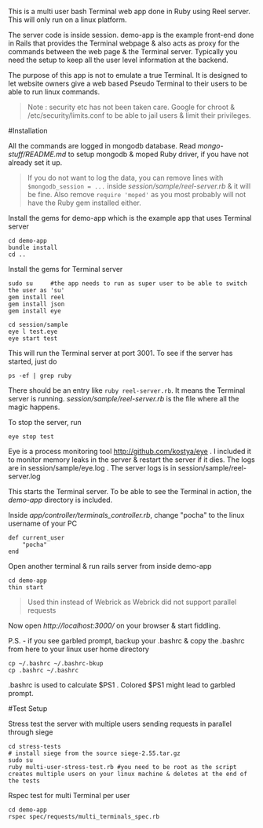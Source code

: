 This is a multi user bash Terminal web app done in Ruby using Reel server. This will only run on a linux platform. 

The server code is inside session. demo-app is the example front-end done in Rails that provides the Terminal webpage & also acts as proxy for the commands between the web page & the Terminal server. Typically you need the setup to keep all the user level information at the backend. 

The purpose of this app is not to emulate a true Terminal. It is designed to let website owners give a web based Pseudo Terminal to their users to be able to run linux commands.

> Note : security etc has not been taken care. Google for chroot & /etc/security/limits.conf to be able to jail users & limit their privileges. 

#Installation 

All the commands are logged in mongodb database. Read *mongo-stuff/README.md* to setup mongodb & moped Ruby driver, if you have not already set it up.  

> If you do not want to log the data, you can remove lines with `$mongodb_session = ...` inside *session/sample/reel-server.rb* & it will be fine. Also remove `require 'moped'` as you most probably will not have the Ruby gem installed either. 

Install the gems for demo-app which is the example app that uses Terminal server

	cd demo-app
	bundle install
	cd ..

Install the gems for Terminal server

	sudo su 	#the app needs to run as super user to be able to switch the user as 'su'
	gem install reel
	gem install json
	gem install eye

	cd session/sample
	eye l test.eye
	eye start test

This will run the Terminal server at port 3001. To see if the server has started, just do

	ps -ef | grep ruby

There should be an entry like `ruby reel-server.rb`. It means the Terminal server is running. *session/sample/reel-server.rb* is the file where all the magic happens.

To stop the server, run 

	eye stop test

Eye is a process monitoring tool http://github.com/kostya/eye . I included it to monitor memory leaks in the server & restart the server if it dies. The logs are in session/sample/eye.log . The server logs is in session/sample/reel-server.log 

This starts the Terminal server. To be able to see the Terminal in action, the *demo-app* directory is included. 

Inside *app/controller/terminals_controller.rb*, change "pocha" to the linux username of your PC

	def current_user
		"pocha"
	end

Open another terminal & run rails server from inside demo-app
	
	cd demo-app
	thin start

> Used thin instead of Webrick as Webrick did not support parallel requests

Now open *http://localhost:3000/* on your browser & start fiddling.

P.S. - if you see garbled prompt, backup your .bashrc & copy the .bashrc from here to your linux user home directory

	cp ~/.bashrc ~/.bashrc-bkup
	cp .bashrc ~/.bashrc

.bashrc is used to calculate $PS1 . Colored $PS1 might lead to garbled prompt.

#Test Setup

Stress test the server with multiple users sending requests in parallel through siege

	cd stress-tests
	# install siege from the source siege-2.55.tar.gz
	sudo su
	ruby multi-user-stress-test.rb #you need to be root as the script creates multiple users on your linux machine & deletes at the end of the tests

Rspec test for multi Terminal per user 

	cd demo-app
	rspec spec/requests/multi_terminals_spec.rb

